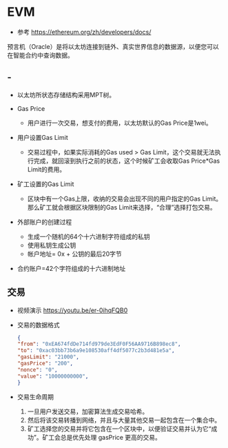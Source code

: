 # EVM
- 参考 https://ethereum.org/zh/developers/docs/


预言机（Oracle）是将以太坊连接到链外、真实世界信息的数据源，以便您可以在智能合约中查询数据。

## -
- 以太坊所状态存储结构采用MPT树。

- Gas Price
    - 用户进行一次交易，想支付的费用，以太坊默认的Gas Price是1wei。
- 用户设置Gas Limit
    - 交易过程中，如果实际消耗的Gas used > Gas Limit，这个交易就无法执行完成，就回滚到执行之前的状态，这个时候矿工会收取Gas Price*Gas Limit的费用。
- 矿工设置的Gas Limit
    - 区块中有一个Gas上限，收纳的交易会出现不同的用户指定的Gas Limit。那么矿工就会根据区块限制的Gas Limit来选择，“合理”选择打包交易。

- 外部账户的创建过程
    - 生成一个随机的64个十六进制字符组成的私钥
    - 使用私钥生成公钥
    - 帐户地址= 0x + 公钥的最后20字节

- 合约账户=42个字符组成的十六进制地址


## 交易
- 视频演示 https://youtu.be/er-0ihqFQB0

- 交易的数据格式
    ```json
    {
    "from": "0xEA674fdDe714fd979de3EdF0F56AA9716B898ec8",
    "to": "0xac03bb73b6a9e108530aff4df5077c2b3d481e5a",
    "gasLimit": "21000",
    "gasPrice": "200",
    "nonce": "0",
    "value": "10000000000",
    }
    ```
- 交易生命周期
    1. 一旦用户发送交易，加密算法生成交易哈希。
    2. 然后将该交易转播到网络，并且与大量其他交易一起包含在一个集合中。
    3. 矿工选择您的交易并将它包含在一个区块中，以便验证交易并认为它“成功”。矿工会总是优先处理 gasPrice 更高的交易。